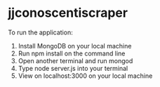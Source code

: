# jjconoscentiscraper

To run the application:

1. Install MongoDB on your local machine
2. Run npm install on the command line
3. Open another terminal and run mongod
4. Type node server.js into your terminal
5. View on localhost:3000 on your local machine